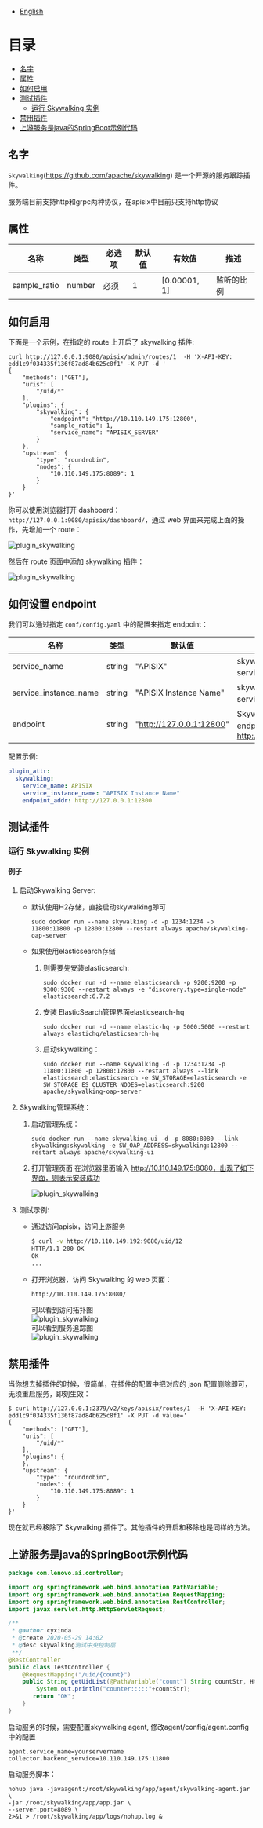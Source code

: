 <!--
#
# Licensed to the Apache Software Foundation (ASF) under one or more
# contributor license agreements.  See the NOTICE file distributed with
# this work for additional information regarding copyright ownership.
# The ASF licenses this file to You under the Apache License, Version 2.0
# (the "License"); you may not use this file except in compliance with
# the License.  You may obtain a copy of the License at
#
#     http://www.apache.org/licenses/LICENSE-2.0
#
# Unless required by applicable law or agreed to in writing, software
# distributed under the License is distributed on an "AS IS" BASIS,
# WITHOUT WARRANTIES OR CONDITIONS OF ANY KIND, either express or implied.
# See the License for the specific language governing permissions and
# limitations under the License.
#
-->

- [English](../../plugins/skywalking.md)

# 目录

- [名字](#名字)
- [属性](#属性)
- [如何启用](#如何启用)
- [测试插件](#测试插件)
  - [运行 Skywalking 实例](#运行-Skywalking-实例)
- [禁用插件](#禁用插件)
- [上游服务是java的SpringBoot示例代码](#上游服务是java的SpringBoot示例代码)

## 名字

`Skywalking`(https://github.com/apache/skywalking) 是一个开源的服务跟踪插件。

服务端目前支持http和grpc两种协议，在apisix中目前只支持http协议

## 属性

| 名称         | 类型   | 必选项 | 默认值   | 有效值       | 描述                                                  |
| ------------ | ------ | ------ | -------- | ------------ | ----------------------------------------------------- |
| sample_ratio | number | 必须   | 1        | [0.00001, 1] | 监听的比例                                            |

## 如何启用

下面是一个示例，在指定的 route 上开启了 skywalking 插件:

```shell
curl http://127.0.0.1:9080/apisix/admin/routes/1  -H 'X-API-KEY: edd1c9f034335f136f87ad84b625c8f1' -X PUT -d '
{
    "methods": ["GET"],
    "uris": [
        "/uid/*"
    ],
    "plugins": {
        "skywalking": {
            "endpoint": "http://10.110.149.175:12800",
            "sample_ratio": 1,
            "service_name": "APISIX_SERVER"
        }
    },
    "upstream": {
        "type": "roundrobin",
        "nodes": {
            "10.110.149.175:8089": 1
        }
    }
}'
```

你可以使用浏览器打开 dashboard：`http://127.0.0.1:9080/apisix/dashboard/`，通过 web 界面来完成上面的操作，先增加一个 route：

![plugin_skywalking](../../images/plugin/skywalking-1.png)

然后在 route 页面中添加 skywalking 插件：

![plugin_skywalking](../../images/plugin/skywalking-2.png)

## 如何设置 endpoint

我们可以通过指定 `conf/config.yaml` 中的配置来指定 endpoint：

| 名称         | 类型   | 默认值   | 描述                                                  |
| ------------ | ------ | -------- | ----------------------------------------------------- |
| service_name | string |  "APISIX" | skywalking 上报的 service 名称                                 |
|service_instance_name|string| "APISIX Instance Name" | skywalking 上报的 service 实例名 |
| endpoint     | string | "http://127.0.0.1:12800" | Skywalking 的 HTTP endpoint 地址，例如：http://127.0.0.1:12800 |

配置示例:

```yaml
plugin_attr:
  skywalking:
    service_name: APISIX
    service_instance_name: "APISIX Instance Name"
    endpoint_addr: http://127.0.0.1:12800
```

## 测试插件

### 运行 Skywalking 实例

#### 例子

1. 启动Skywalking Server:
    - 默认使用H2存储，直接启动skywalking即可

        ```shell
        sudo docker run --name skywalking -d -p 1234:1234 -p 11800:11800 -p 12800:12800 --restart always apache/skywalking-oap-server
        ```

    - 如果使用elasticsearch存储
        1. 则需要先安装elasticsearch:

            ```shell
            sudo docker run -d --name elasticsearch -p 9200:9200 -p 9300:9300 --restart always -e "discovery.type=single-node" elasticsearch:6.7.2
            ```

        2. 安装 ElasticSearch管理界面elasticsearch-hq

            ```shell
            sudo docker run -d --name elastic-hq -p 5000:5000 --restart always elastichq/elasticsearch-hq
            ```

        3. 启动skywalking：

            ```shell
            sudo docker run --name skywalking -d -p 1234:1234 -p 11800:11800 -p 12800:12800 --restart always --link elasticsearch:elasticsearch -e SW_STORAGE=elasticsearch -e SW_STORAGE_ES_CLUSTER_NODES=elasticsearch:9200 apache/skywalking-oap-server
            ```

2. Skywalking管理系统：
    1. 启动管理系统：

        ```shell
        sudo docker run --name skywalking-ui -d -p 8080:8080 --link skywalking:skywalking -e SW_OAP_ADDRESS=skywalking:12800 --restart always apache/skywalking-ui
        ```

    2. 打开管理页面
        在浏览器里面输入 http://10.110.149.175:8080，出现了如下界面，则表示安装成功

        ![plugin_skywalking](../../images/plugin/skywalking-3.png)

3. 测试示例:
    - 通过访问apisix，访问上游服务

        ```bash
        $ curl -v http://10.110.149.192:9080/uid/12
        HTTP/1.1 200 OK
        OK
        ...
        ```

    - 打开浏览器，访问 Skywalking 的 web 页面：

        ```bash
        http://10.110.149.175:8080/
        ```

        可以看到访问拓扑图\
        ![plugin_skywalking](../../images/plugin/skywalking-4.png)\
        可以看到服务追踪图\
        ![plugin_skywalking](../../images/plugin/skywalking-5.png)

## 禁用插件

当你想去掉插件的时候，很简单，在插件的配置中把对应的 json 配置删除即可，无须重启服务，即刻生效：

```shell
$ curl http://127.0.0.1:2379/v2/keys/apisix/routes/1  -H 'X-API-KEY: edd1c9f034335f136f87ad84b625c8f1' -X PUT -d value='
{
    "methods": ["GET"],
    "uris": [
        "/uid/*"
    ],
    "plugins": {
    },
    "upstream": {
        "type": "roundrobin",
        "nodes": {
            "10.110.149.175:8089": 1
        }
    }
}'
```

现在就已经移除了 Skywalking 插件了。其他插件的开启和移除也是同样的方法。

## 上游服务是java的SpringBoot示例代码

```java
package com.lenovo.ai.controller;

import org.springframework.web.bind.annotation.PathVariable;
import org.springframework.web.bind.annotation.RequestMapping;
import org.springframework.web.bind.annotation.RestController;
import javax.servlet.http.HttpServletRequest;

/**
 * @author cyxinda
 * @create 2020-05-29 14:02
 * @desc skywalking测试中央控制层
 **/
@RestController
public class TestController {
    @RequestMapping("/uid/{count}")
    public String getUidList(@PathVariable("count") String countStr, HttpServletRequest request) {
        System.out.println("counter:::::"+countStr);
       return "OK";
    }
}

```

启动服务的时候，需要配置skywalking agent,
修改agent/config/agent.config中的配置

```shell
agent.service_name=yourservername
collector.backend_service=10.110.149.175:11800
```

启动服务脚本：

```shell
nohup java -javaagent:/root/skywalking/app/agent/skywalking-agent.jar \
-jar /root/skywalking/app/app.jar \
--server.port=8089 \
2>&1 > /root/skywalking/app/logs/nohup.log &
```
